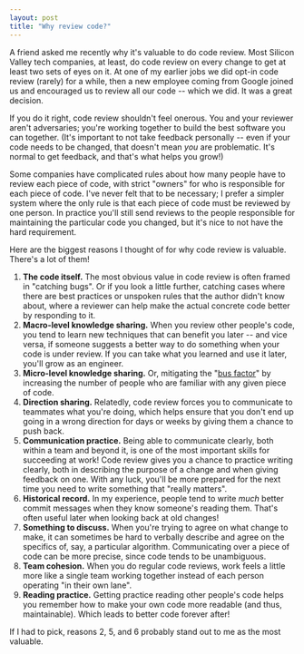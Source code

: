 ```yaml
---
layout: post
title: "Why review code?"
---
```


A friend asked me recently why it's valuable to do code review. Most Silicon Valley tech companies, at least, do code review on every change to get at least two sets of eyes on it. At one of my earlier jobs we did opt-in code review (rarely) for a while, then a new employee coming from Google joined us and encouraged us to review all our code -- which we did. It was a great decision.

<!-- more -->

If you do it right, code review shouldn't feel onerous. You and your reviewer aren't adversaries; you're working together to build the best software you can together. (It's important to not take feedback personally -- even if your code needs to be changed, that doesn't mean *you* are problematic. It's normal to get feedback, and that's what helps you grow!)

Some companies have complicated rules about how many people have to review each piece of code, with strict "owners" for who is responsible for each piece of code. I've never felt that to be necessary; I prefer a simpler system where the only rule is that each piece of code must be reviewed by one person. In practice you'll still send reviews to the people responsible for maintaining the particular code you changed, but it's nice to not have the hard requirement.

Here are the biggest reasons I thought of for why code review is valuable. There's a lot of them!

1. **The code itself.** The most obvious value in code review is often framed in "catching bugs". Or if you look a little further, catching cases where there are best practices or unspoken rules that the author didn't know about, where a reviewer can help make the actual concrete code better by responding to it.
2. **Macro-level knowledge sharing.** When you review other people's code, you tend to learn new techniques that can benefit you later -- and vice versa, if someone suggests a better way to do something when your code is under review. If you can take what you learned and use it later, you'll grow as an engineer.
3. **Micro-level knowledge sharing.** Or, mitigating the "[bus factor](https://en.wikipedia.org/wiki/Bus_factor)" by increasing the number of people who are familiar with any given piece of code.
4. **Direction sharing.** Relatedly, code review forces you to communicate to teammates what you're doing, which helps ensure that you don't end up going in a wrong direction for days or weeks by giving them a chance to push back.
5. **Communication practice.** Being able to communicate clearly, both within a team and beyond it, is one of the most important skills for succeeding at work! Code review gives you a chance to practice writing clearly, both in describing the purpose of a change and when giving feedback on one. With any luck, you'll be more prepared for the next time you need to write something that "really matters".
6. **Historical record.** In my experience, people tend to write _much_ better commit messages when they know someone's reading them. That's often useful later when looking back at old changes!
7. **Something to discuss.** When you're trying to agree on what change to make, it can sometimes be hard to verbally describe and agree on the specifics of, say, a particular algorithm. Communicating over a piece of code can be more precise, since code tends to be unambiguous.
8. **Team cohesion.** When you do regular code reviews, work feels a little more like a single team working together instead of each person operating "in their own lane". 
9. **Reading practice.** Getting practice reading other people's code helps you remember how to make your own code more readable (and thus, maintainable). Which leads to better code forever after!

If I had to pick, reasons 2, 5, and 6 probably stand out to me as the most valuable.